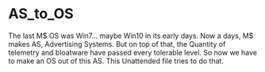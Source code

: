 # AS_to_OS
The last M$ OS was Win7... maybe Win10 in its early days. Now a days, M$ makes AS, Advertising Systems. But on top of that, the Quantity of telemetry and bloatware have passed every tolerable level. So now we have to make an OS out of this AS. This Unattended file tries to do that.
